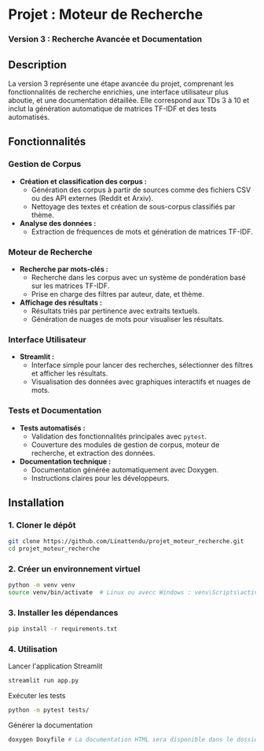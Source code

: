 # Projet : Moteur de Recherche

### Version 3 : Recherche Avancée et Documentation

## Description

La version 3 représente une étape avancée du projet, comprenant les fonctionnalités de recherche enrichies, une interface utilisateur plus aboutie, et une documentation détaillée. Elle correspond aux TDs 3 à 10 et inclut la génération automatique de matrices TF-IDF et des tests automatisés.

## Fonctionnalités

### Gestion de Corpus
- **Création et classification des corpus :** 
  - Génération des corpus à partir de sources comme des fichiers CSV ou des API externes (Reddit et Arxiv).
  - Nettoyage des textes et création de sous-corpus classifiés par thème.
- **Analyse des données :**
  - Extraction de fréquences de mots et génération de matrices TF-IDF.

### Moteur de Recherche
- **Recherche par mots-clés :**
  - Recherche dans les corpus avec un système de pondération basé sur les matrices TF-IDF.
  - Prise en charge des filtres par auteur, date, et thème.
- **Affichage des résultats :**
  - Résultats triés par pertinence avec extraits textuels.
  - Génération de nuages de mots pour visualiser les résultats.

### Interface Utilisateur
- **Streamlit :**
  - Interface simple pour lancer des recherches, sélectionner des filtres et afficher les résultats.
  - Visualisation des données avec graphiques interactifs et nuages de mots.

### Tests et Documentation
- **Tests automatisés :**
  - Validation des fonctionnalités principales avec `pytest`.
  - Couverture des modules de gestion de corpus, moteur de recherche, et extraction des données.
- **Documentation technique :**
  - Documentation générée automatiquement avec Doxygen.
  - Instructions claires pour les développeurs.

## Installation

### 1. Cloner le dépôt
```bash
git clone https://github.com/Linattendu/projet_moteur_recherche.git
cd projet_moteur_recherche
```

### 2. Créer un environnement virtuel
```bash
python -m venv venv
source venv/bin/activate  # Linux ou avecc Windows : venv\Scripts\activate  
```

### 3. Installer les dépendances
```bash
pip install -r requirements.txt
```

### 4. Utilisation

Lancer l'application Streamlit
```bash
streamlit run app.py
```

Exécuter les tests
```bash
python -m pytest tests/
```
Générer la documentation
```bash
doxygen Doxyfile # La documentation HTML sera disponible dans le dossier `docs/html/index.html`
```


